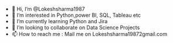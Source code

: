 - 👋 Hi, I’m @Lokeshsharma1987
- 👀 I’m interested in Python,power BI, SQL, Tableau etc
- 🌱 I’m currently learning Python and Jira
- 💞️ I’m looking to collaborate on Data Science Projects
- 📫 How to reach me : Mail me on Lokeshsharma19872gmail.com

<!---
Lokeshsharma1987/Lokeshsharma1987 is a ✨ special ✨ repository because its `README.md` (this file) appears on your GitHub profile.
You can click the Preview link to take a look at your changes.
--->
